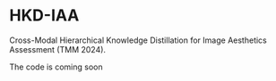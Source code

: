 # HKD-IAA
Cross-Modal Hierarchical Knowledge Distillation for Image Aesthetics Assessment (TMM 2024).

The code is coming soon



